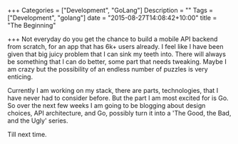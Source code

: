 +++
Categories = ["Development", "GoLang"]
Description = ""
Tags = ["Development", "golang"]
date = "2015-08-27T14:08:42+10:00"
title = "The Beginning"

+++
Not everyday do you get the chance to build a mobile API backend from scratch,
for an app that has 6k+ users already. I feel like I have been given that big
juicy problem that I can sink my teeth into. There will always be something
that I can do better, some part that needs tweaking. Maybe I am crazy but the
possibility of an endless number of puzzles is very enticing. 

Currently I am working on my stack, there are parts, technologies, that I have
never had to consider before. But the part I am most excited for is Go. So over
the next few weeks I am going to be blogging about design choices, API
architecture, and Go, possibly turn it into a 'The Good, the Bad, and the
Ugly' series.

Till next time.
